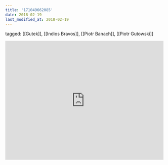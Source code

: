 ```yaml
---
title: '171049662085'
date: 2018-02-19
last_modified_at: 2018-02-19
---
```

tagged: [[Gutek]], [[Indios Bravos]], [[Piotr Banach]], [[Piotr  Gutowski]]
<iframe allow="accelerometer; autoplay; clipboard-write; encrypted-media; gyroscope; picture-in-picture" allowfullscreen="" frameborder="0" height="375" id="youtube_iframe" src="https://www.youtube.com/embed/i-Iaq_zOMTE?feature=oembed&amp;enablejsapi=1&amp;origin=https://safe.txmblr.com&amp;wmode=opaque" width="500"></iframe>